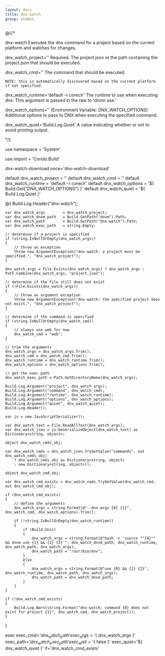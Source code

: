 ```yaml
---
layout: docs
title: dnx-watch
group: shades
---
```


@{/*

dnx-watch
    Executes the dnx command for a project based on the current platform and watches for changes.

dnx_watch_project=''
    Required. The project.json or the path containing the project.json that should be executed.

dnx_watch_cmd=''
    The command that should be executed.

    NOTE: this is automatically discovered based on the current platform if not specified.

dnx_watch_runtime='default -r coreclr'
    The runtime to use when executing dnx. This argument is passed in the raw to 'dnvm use.'

dnx_watch_options='' (Environment Variable: DNX_WATCH_OPTIONS)
    Additional options to pass to DNX when executing the specified command.

dnx_watch_quiet='Build.Log.Quiet'
    A value indicating whether or not to avoid printing output.

*/}

use namespace = 'System'

use import = 'Condo.Build'

dnx-watch-download once='dnx-watch-download'

default dnx_watch_project     = ''
default dnx_watch_cmd         = ''
default dnx_watch_runtime     = 'default -r coreclr'
default dnx_watch_options     = '${ Build.Get("DNX_WATCH_OPTIONS") }'
default dnx_watch_quiet       = '${ Build.Log.Quiet }'

@{
    Build.Log.Header("dnx-watch");

    var dnx_watch_args        = dnx_watch_project;
    var dnx_watch_dnvm_path   = Build.GetPath("dnvm").Path;
    var dnx_watch_path        = Build.GetPath("dnx-watch").Path;
    var dnx_watch_exec_path   = string.Empty;

    // determine if a project is specified
    if (string.IsNullOrEmpty(dnx_watch_args))
    {
        // throw an exception
        throw new ArgumentException("dnx-watch: a project must be specified.", "dnx_watch_project");
    }

    dnx_watch_args = File.Exists(dnx_watch_args) ? dnx_watch_args : Path.Combine(dnx_watch_args, "project.json");

    // determine if the file still does not exist
    if (!File.Exists(dnx_watch_args))
    {
        // throw an argument exception
        throw new ArgumentException("dnx-watch: the specified project does not exist.", "dnx_watch_project");
    }

    // determine if the command is specified
    if (string.IsNullOrEmpty(dnx_watch_cmd))
    {
        // always use web for now
        dnx_watch_cmd = "web";
    }

    // trim the arguments
    dnx_watch_args = dnx_watch_args.Trim();
    dnx_watch_cmd = dnx_watch_cmd.Trim();
    dnx_watch_runtime = dnx_watch_runtime.Trim();
    dnx_watch_options = dnx_watch_options.Trim();

    // get the exec path
    dnx_watch_exec_path = Path.GetDirectoryName(dnx_watch_args);

    Build.Log.Argument("project", dnx_watch_args);
    Build.Log.Argument("command", dnx_watch_cmd);
    Build.Log.Argument("runtime", dnx_watch_runtime);
    Build.Log.Argument("options", dnx_watch_options);
    Build.Log.Argument("quiet", dnx_watch_quiet);
    Build.Log.Header();

    var js = new JavaScriptSerializer();

    var dnx_watch_text = File.ReadAllText(dnx_watch_args);
    var dnx_watch_json = js.DeserializeObject(dnx_watch_text) as Dictionary<string, object>;

    object dnx_watch_cmds_obj;

    var dnx_watch_cmds = dnx_watch_json.TryGetValue("commands", out dnx_watch_cmds_obj)
        ? dnx_watch_cmds_obj as Dictionary<string, object>
        : new Dictionary<string, object>();

    object dnx_watch_cmd_obj;

    var dnx_watch_cmd_exists = dnx_watch_cmds.TryGetValue(dnx_watch_cmd, out dnx_watch_cmd_obj);

    if (dnx_watch_cmd_exists)
    {
        // define the arguments
        dnx_watch_args = string.Format(@"--dnx-args {0} {1}", dnx_watch_cmd, dnx_watch_options).Trim();

        if (!string.IsNullOrEmpty(dnx_watch_runtime))
        {
            if (Build.Unix)
            {
                dnx_watch_args = string.Format(@"bash -c 'source ""{0}"" && dnvm use {1} && {2} {3}'", dnx_watch_dnvm_path, dnx_watch_runtime, dnx_watch_path, dnx_watch_args);
                dnx_watch_path = "/usr/bin/env";
            }
            else
            {
                dnx_watch_args = string.Format(@"use {0} && {1} {2}", dnx_watch_runtime, dnx_watch_path, dnx_watch_args);
                dnx_watch_path = dnx_watch_dnvm_path;
            }
        }
    }

    if (!dnx_watch_cmd_exists)
    {
        Build.Log.Warn(string.Format("dnx-watch: command {0} does not exist for project {1}", dnx_watch_cmd, dnx_watch_project));
    }
}

exec exec_cmd='${ dnx_watch_path }' exec_args='${ dnx_watch_args }' exec_path='${ dnx_watch_exec_path }' exec_wait='${ false }' exec_quiet='${ dnx_watch_quiet }' if='dnx_watch_cmd_exists'